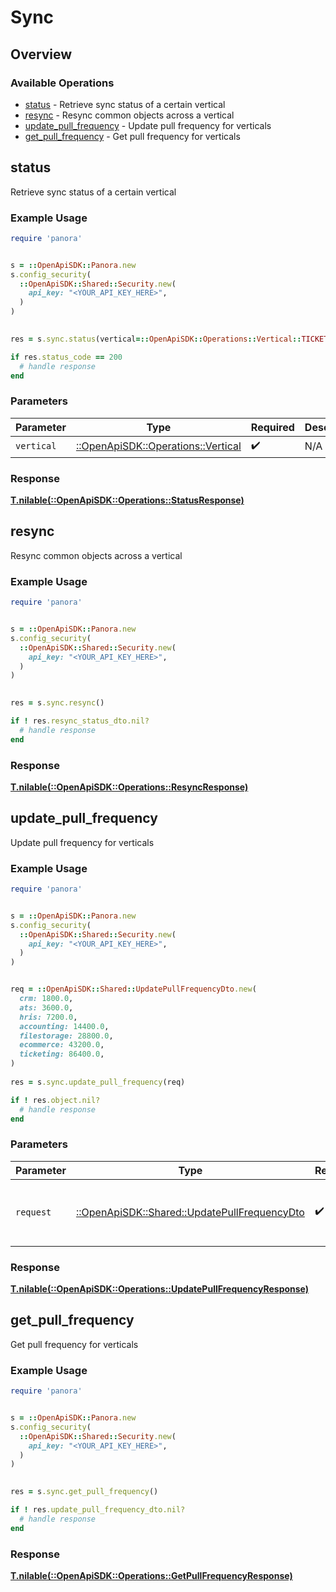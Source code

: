# Sync

## Overview

### Available Operations

* [status](#status) - Retrieve sync status of a certain vertical
* [resync](#resync) - Resync common objects across a vertical
* [update_pull_frequency](#update_pull_frequency) - Update pull frequency for verticals
* [get_pull_frequency](#get_pull_frequency) - Get pull frequency for verticals

## status

Retrieve sync status of a certain vertical

### Example Usage

```ruby
require 'panora'


s = ::OpenApiSDK::Panora.new
s.config_security(
  ::OpenApiSDK::Shared::Security.new(
    api_key: "<YOUR_API_KEY_HERE>",
  )
)

    
res = s.sync.status(vertical=::OpenApiSDK::Operations::Vertical::TICKETING)

if res.status_code == 200
  # handle response
end

```

### Parameters

| Parameter                                                                 | Type                                                                      | Required                                                                  | Description                                                               | Example                                                                   |
| ------------------------------------------------------------------------- | ------------------------------------------------------------------------- | ------------------------------------------------------------------------- | ------------------------------------------------------------------------- | ------------------------------------------------------------------------- |
| `vertical`                                                                | [::OpenApiSDK::Operations::Vertical](../../models/operations/vertical.md) | :heavy_check_mark:                                                        | N/A                                                                       | ticketing                                                                 |

### Response

**[T.nilable(::OpenApiSDK::Operations::StatusResponse)](../../models/operations/statusresponse.md)**




## resync

Resync common objects across a vertical

### Example Usage

```ruby
require 'panora'


s = ::OpenApiSDK::Panora.new
s.config_security(
  ::OpenApiSDK::Shared::Security.new(
    api_key: "<YOUR_API_KEY_HERE>",
  )
)

    
res = s.sync.resync()

if ! res.resync_status_dto.nil?
  # handle response
end

```

### Response

**[T.nilable(::OpenApiSDK::Operations::ResyncResponse)](../../models/operations/resyncresponse.md)**




## update_pull_frequency

Update pull frequency for verticals

### Example Usage

```ruby
require 'panora'


s = ::OpenApiSDK::Panora.new
s.config_security(
  ::OpenApiSDK::Shared::Security.new(
    api_key: "<YOUR_API_KEY_HERE>",
  )
)


req = ::OpenApiSDK::Shared::UpdatePullFrequencyDto.new(
  crm: 1800.0,
  ats: 3600.0,
  hris: 7200.0,
  accounting: 14400.0,
  filestorage: 28800.0,
  ecommerce: 43200.0,
  ticketing: 86400.0,
)
    
res = s.sync.update_pull_frequency(req)

if ! res.object.nil?
  # handle response
end

```

### Parameters

| Parameter                                                                                     | Type                                                                                          | Required                                                                                      | Description                                                                                   |
| --------------------------------------------------------------------------------------------- | --------------------------------------------------------------------------------------------- | --------------------------------------------------------------------------------------------- | --------------------------------------------------------------------------------------------- |
| `request`                                                                                     | [::OpenApiSDK::Shared::UpdatePullFrequencyDto](../../models/shared/updatepullfrequencydto.md) | :heavy_check_mark:                                                                            | The request object to use for the request.                                                    |

### Response

**[T.nilable(::OpenApiSDK::Operations::UpdatePullFrequencyResponse)](../../models/operations/updatepullfrequencyresponse.md)**




## get_pull_frequency

Get pull frequency for verticals

### Example Usage

```ruby
require 'panora'


s = ::OpenApiSDK::Panora.new
s.config_security(
  ::OpenApiSDK::Shared::Security.new(
    api_key: "<YOUR_API_KEY_HERE>",
  )
)

    
res = s.sync.get_pull_frequency()

if ! res.update_pull_frequency_dto.nil?
  # handle response
end

```

### Response

**[T.nilable(::OpenApiSDK::Operations::GetPullFrequencyResponse)](../../models/operations/getpullfrequencyresponse.md)**


